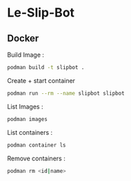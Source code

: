 # Le-Slip-Bot

## Docker

Build Image :

```bash
podman build -t slipbot .
```

Create + start container

```bash
podman run --rm --name slipbot slipbot
```

List Images :

```bash
podman images
```

List containers :

```bash
podman container ls
```

Remove containers :

```bash
podman rm <id|name>
```

